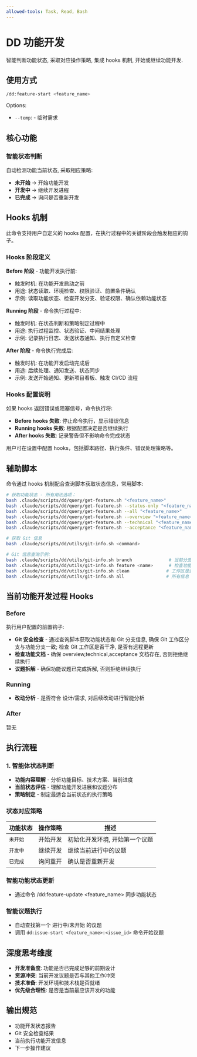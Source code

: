 ```yaml
---
allowed-tools: Task, Read, Bash
---
```


# DD 功能开发

智能判断功能状态, 采取对应操作策略, 集成 hooks 机制, 开始或继续功能开发.

## 使用方式

```bash
/dd:feature-start <feature_name>
```

Options:

- `--temp`: - 临时需求

## 核心功能

### 智能状态判断

自动检测功能当前状态, 采取相应策略:

- **未开始** → 开始功能开发
- **开发中** → 继续开发进程
- **已完成** → 询问是否重新开发

## Hooks 机制

此命令支持用户自定义的 hooks 配置，在执行过程中的关键阶段会触发相应的钩子。

### Hooks 阶段定义

**Before 阶段** - 功能开发执行前: 

- 触发时机: 在功能开发启动之前
- 用途: 状态读取、环境检查、权限验证、前置条件确认
- 示例: 读取功能状态、检查开发分支、验证权限、确认依赖功能状态

**Running 阶段** - 命令执行过程中: 

- 触发时机: 在状态判断和策略制定过程中
- 用途: 执行过程监控、状态验证、中间结果处理
- 示例: 记录执行日志、发送状态通知、执行自定义检查

**After 阶段** - 命令执行完成后: 

- 触发时机: 在功能开发启动完成后
- 用途: 后续处理、通知发送、状态同步
- 示例: 发送开始通知、更新项目看板、触发 CI/CD 流程

### Hooks 配置说明

如果 hooks 返回错误或阻塞信号，命令执行将: 

- **Before hooks 失败**: 停止命令执行，显示错误信息
- **Running hooks 失败**: 根据配置决定是否继续执行
- **After hooks 失败**: 记录警告但不影响命令完成状态

用户可在设置中配置 hooks，包括脚本路径、执行条件、错误处理策略等。

## 辅助脚本

命令通过 hooks 机制配合查询脚本获取状态信息，常用脚本: 

```bash
# 获取功能状态 - 所有用法选项：
bash .claude/scripts/dd/query/get-feature.sh "<feature_name>"                    # 默认读取 overview.md
bash .claude/scripts/dd/query/get-feature.sh --status-only "<feature_name>"     # 仅显示状态信息，不显示文档内容
bash .claude/scripts/dd/query/get-feature.sh --all "<feature_name>"             # 读取所有文档 (overview + technical + acceptance)
bash .claude/scripts/dd/query/get-feature.sh --overview "<feature_name>"        # 仅读取功能概述文档 (overview.md)
bash .claude/scripts/dd/query/get-feature.sh --technical "<feature_name>"       # 仅读取技术方案文档 (technical.md)
bash .claude/scripts/dd/query/get-feature.sh --acceptance "<feature_name>"      # 仅读取验收标准文档 (acceptance.md)

# 获取 Git 信息
bash .claude/scripts/dd/utils/git-info.sh <command>

# Git 信息查询示例: 
bash .claude/scripts/dd/utils/git-info.sh branch              # 当前分支
bash .claude/scripts/dd/utils/git-info.sh feature <name>      # 检查功能分支
bash .claude/scripts/dd/utils/git-info.sh clean              # 工作区是否干净
bash .claude/scripts/dd/utils/git-info.sh all                # 所有信息
```

## 当前功能开发过程 Hooks

### Before

执行用户配置的前置钩子: 

- **Git 安全检查** - 通过查询脚本获取功能状态和 Git 分支信息, 确保 Git 工作区分支与功能分支一致; 检查 Git 工作区是否干净, 是否有远程更新
- **检查功能文档** - 确保 overview,technical,acceptance 文档存在, 否则拒绝继续执行
- **议题拆解** - 确保功能议题已完成拆解, 否则拒绝继续执行

### Running

- **改动分析** - 是否符合 设计/需求, 对后续改动进行智能分析

### After

暂无

## 执行流程

### 1. 智能体状态判断

- **功能内容理解** - 分析功能目标、技术方案、当前进度
- **当前状态评估** - 理解功能开发进展和议题分布
- **策略制定** - 制定最适合当前状态的执行策略

### 状态对应策略

| 功能状态 | 操作策略 | 描述                           |
| -------- | -------- | ------------------------------ |
| `未开始` | 开始开发 | 初始化开发环境, 开始第一个议题 |
| `开发中` | 继续开发 | 继续当前进行中的议题           |
| `已完成` | 询问重开 | 确认是否重新开发               |

### 智能功能状态更新

- 通过命令 /dd:feature-update <feature_name> 同步功能状态

### 智能议题执行

- 自动查找第一个 进行中/未开始 的议题
- 调用 `dd:issue-start <feature_name>:<issue_id>` 命令开始议题

## 深度思考维度

- **开发准备度**: 功能是否已完成足够的前期设计
- **资源冲突**: 当前开发议题是否与其他工作冲突
- **技术准备**: 开发环境和技术栈是否就绪
- **优先级合理性**: 是否是当前最应该开发的功能

## 输出规范

- 功能开发状态报告
- Git 安全检查结果
- 当前执行功能开发信息
- 下一步操作建议
